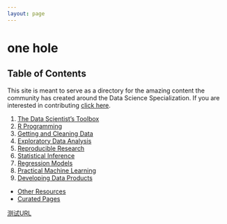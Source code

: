 ```yaml
---
layout: page
---
```


# one hole
## Table of Contents

This site is meant to serve as a directory for the amazing content the
community has created around the Data Science Specialization. If you are
interested in contributing [click here](https://github.com/DataScienceSpecialization/DataScienceSpecialization.github.io#contributing).

1. [The Data Scientist’s Toolbox](/toolbox/)
2. [R Programming](/rprog/)
3. [Getting and Cleaning Data](/getclean/)
4. [Exploratory Data Analysis](/eda/)
5. [Reproducible Research](/repres/)
6. [Statistical Inference](/statinf/)
7. [Regression Models](/regmod/)
8. [Practical Machine Learning](/pml/)
9. [Developing Data Products](/ddp/)

- [Other Resources](/other/)
- [Curated Pages](/curated/)

[测试URL](/ddd/)
